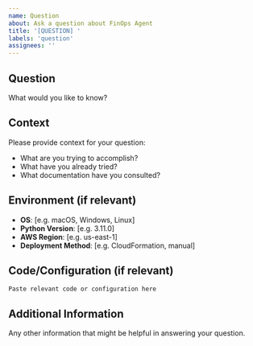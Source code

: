 ```yaml
---
name: Question
about: Ask a question about FinOps Agent
title: '[QUESTION] '
labels: 'question'
assignees: ''
---
```


## Question
What would you like to know?

## Context
Please provide context for your question:
- What are you trying to accomplish?
- What have you already tried?
- What documentation have you consulted?

## Environment (if relevant)
- **OS**: [e.g. macOS, Windows, Linux]
- **Python Version**: [e.g. 3.11.0]
- **AWS Region**: [e.g. us-east-1]
- **Deployment Method**: [e.g. CloudFormation, manual]

## Code/Configuration (if relevant)
```
Paste relevant code or configuration here
```

## Additional Information
Any other information that might be helpful in answering your question.
